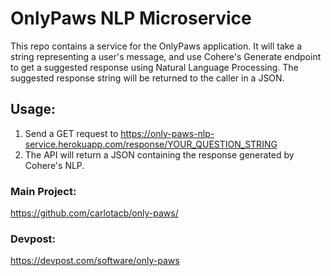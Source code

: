 # OnlyPaws NLP Microservice

This repo contains a service for the OnlyPaws application. It will take a string representing a user's message, and use Cohere's Generate endpoint to get a suggested response using Natural Language Processing. The suggested response string will be returned to the caller in a JSON. 

## Usage:

1) Send a GET request to https://only-paws-nlp-service.herokuapp.com/response/YOUR_QUESTION_STRING
2) The API will return a JSON containing the response generated by Cohere's NLP.

### Main Project:

https://github.com/carlotacb/only-paws/

### Devpost:

https://devpost.com/software/only-paws
